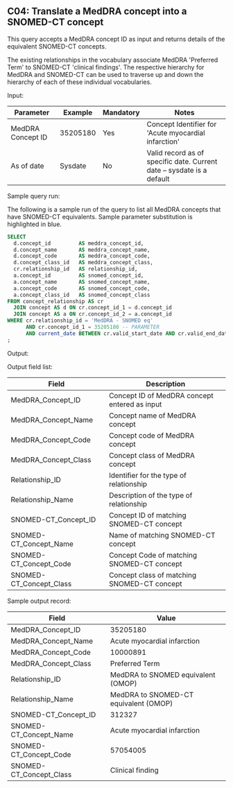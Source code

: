 C04: Translate a MedDRA concept into a SNOMED-CT concept
---
This query accepts a MedDRA concept ID as input and returns details of the equivalent SNOMED-CT concepts.

The existing relationships in the vocabulary associate MedDRA 'Preferred Term' to SNOMED-CT 'clinical findings'. The respective hierarchy for MedDRA and SNOMED-CT can be used to traverse up and down the hierarchy of each of these individual vocabularies.

Input:

|  Parameter |  Example |  Mandatory |  Notes |
| --- | --- | --- | --- |
|  MedDRA Concept ID |  35205180 |  Yes | Concept Identifier for 'Acute myocardial infarction' |
|  As of date |  Sysdate |  No | Valid record as of specific date. Current date – sysdate is a default |

Sample query run:

The following is a sample run of the query to list all MedDRA concepts that have SNOMED-CT equivalents. Sample parameter substitution is highlighted in  blue.

```sql
SELECT
  d.concept_id         AS meddra_concept_id,
  d.concept_name       AS meddra_concept_name,
  d.concept_code       AS meddra_concept_code,
  d.concept_class_id   AS meddra_concept_class,
  cr.relationship_id   AS relationship_id,
  a.concept_id         AS snomed_concept_id,
  a.concept_name       AS snomed_concept_name,
  a.concept_code       AS snomed_concept_code,
  a.concept_class_id   AS snomed_concept_class
FROM concept_relationship AS cr
  JOIN concept AS d ON cr.concept_id_1 = d.concept_id
  JOIN concept AS a ON cr.concept_id_2 = a.concept_id
WHERE cr.relationship_id = 'MedDRA - SNOMED eq'
      AND cr.concept_id_1 = 35205180 -- PARAMETER
      AND current_date BETWEEN cr.valid_start_date AND cr.valid_end_date -- PARAMETER
;
```

Output:

Output field list:

|  Field |  Description |
| --- | --- |
|  MedDRA_Concept_ID |  Concept ID of MedDRA concept entered as input |
|  MedDRA_Concept_Name |  Concept name of MedDRA concept |
|  MedDRA_Concept_Code |  Concept code of MedDRA concept |
|  MedDRA_Concept_Class |  Concept class of MedDRA concept |
|  Relationship_ID |  Identifier for the type of relationship |
|  Relationship_Name |  Description of the type of relationship |
|  SNOMED-CT_Concept_ID |  Concept ID of matching SNOMED-CT concept |
|  SNOMED-CT_Concept_Name |  Name of matching SNOMED-CT concept |
|  SNOMED-CT_Concept_Code |  Concept Code of matching SNOMED-CT concept |
|  SNOMED-CT_Concept_Class |  Concept class of matching SNOMED-CT concept |

Sample output record:

|  Field |  Value |
| --- | --- |
|  MedDRA_Concept_ID |  35205180 |
|  MedDRA_Concept_Name |  Acute myocardial infarction |
|  MedDRA_Concept_Code |  10000891 |
|  MedDRA_Concept_Class |  Preferred Term |
|  Relationship_ID |  MedDRA to SNOMED equivalent (OMOP) |
|  Relationship_Name |  MedDRA to SNOMED-CT equivalent (OMOP) |
|  SNOMED-CT_Concept_ID |  312327 |
|  SNOMED-CT_Concept_Name |  Acute myocardial infarction |
|  SNOMED-CT_Concept_Code |  57054005 |
|  SNOMED-CT_Concept_Class |  Clinical finding |
